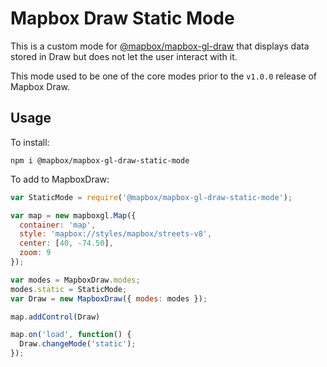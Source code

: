 # Mapbox Draw Static Mode

This is a custom mode for [@mapbox/mapbox-gl-draw]() that displays data stored in Draw but does not let the user interact with it.

This mode used to be one of the core modes prior to the `v1.0.0` release of Mapbox Draw.

## Usage

To install:

`npm i @mapbox/mapbox-gl-draw-static-mode`

To add to MapboxDraw:

```js
var StaticMode = require('@mapbox/mapbox-gl-draw-static-mode');

var map = new mapboxgl.Map({
  container: 'map',
  style: 'mapbox://styles/mapbox/streets-v8',
  center: [40, -74.50],
  zoom: 9
});

var modes = MapboxDraw.modes;
modes.static = StaticMode;
var Draw = new MapboxDraw({ modes: modes });

map.addControl(Draw)

map.on('load', function() {
  Draw.changeMode('static');
});
```


